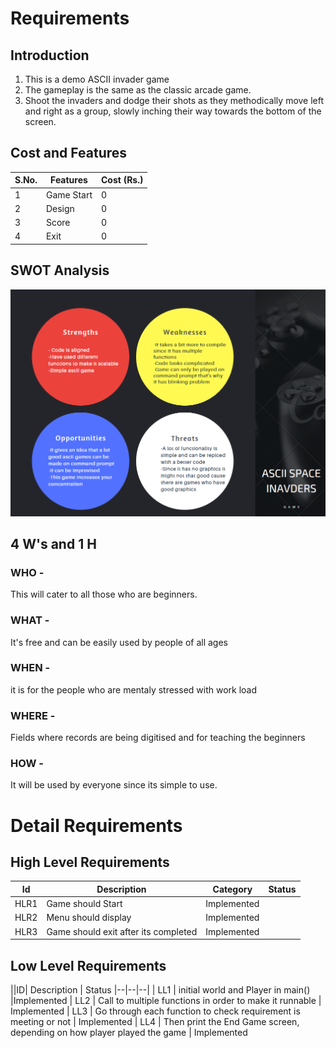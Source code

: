 # Requirements

## Introduction

1. This is a demo ASCII invader game
2. The gameplay is the same as the classic arcade game.
3. Shoot the invaders and dodge their shots as they methodically move left and right as a group, slowly inching their way towards the bottom of the screen.

## Cost and Features

| S.No. | Features | Cost (Rs.) |
| ---   | ---      |  ---       |
| 1 | Game Start | 0 |
| 2 | Design | 0 |
| 3 | Score | 0 |
| 4 | Exit | 0 |

## SWOT Analysis

![SWOT ANALYIS](https://github.com/hradithyaaras/miniproject/blob/main/1_Requirement/swat.png)

## 4 W's and 1 H

### WHO -
   This will cater to all those who are beginners.
### WHAT -
   It's free and can be easily used by people of all ages
### WHEN -
   it is for the people who are mentaly stressed with work load
### WHERE -
   Fields where records are being digitised and for teaching the beginners
### HOW -
   It will be used by everyone since its simple to use.


# Detail Requirements

## High Level Requirements

|Id|Description|Category|Status|
|---|---|---|---|
|HLR1|Game should Start|Implemented|
|HLR2|Menu should display|Implemented|
|HLR3|Game should exit after its completed|Implemented|

## Low Level Requirements

||ID| Description | Status
|--|--|--|
| LL1 | initial world and Player in main() |Implemented
| LL2 | Call to multiple functions in order to make it runnable | Implemented
| LL3 | Go through each function to check requirement is meeting or not | Implemented
| LL4 | Then print the End Game screen, depending on how player played the game  | Implemented
